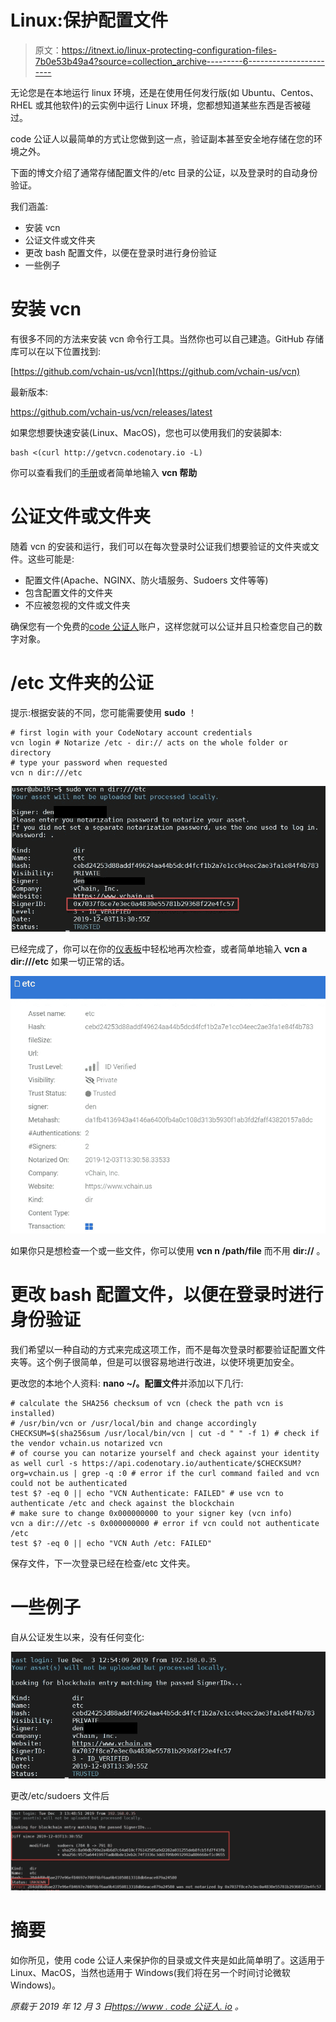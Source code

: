# Linux:保护配置文件

> 原文：<https://itnext.io/linux-protecting-configuration-files-7b0e53b49a4?source=collection_archive---------6----------------------->

无论您是在本地运行 linux 环境，还是在使用任何发行版(如 Ubuntu、Centos、RHEL 或其他软件)的云实例中运行 Linux 环境，您都想知道某些东西是否被碰过。

code 公证人以最简单的方式让您做到这一点，验证副本甚至安全地存储在您的环境之外。

下面的博文介绍了通常存储配置文件的/etc 目录的公证，以及登录时的自动身份验证。

我们涵盖:

*   安装 vcn
*   公证文件或文件夹
*   更改 bash 配置文件，以便在登录时进行身份验证
*   一些例子

# 安装 vcn

有很多不同的方法来安装 vcn 命令行工具。当然你也可以自己建造。GitHub 存储库可以在以下位置找到:

[https://github.com/vchain-us/vcn](https://github.com/vchain-us/vcn)

最新版本:

https://github.com/vchain-us/vcn/releases/latest

如果您想要快速安装(Linux、MacOS)，您也可以使用我们的安装脚本:

```
bash <(curl http://getvcn.codenotary.io -L)
```

你可以查看我们的[手册](https://docs.codenotary.io/)或者简单地输入 **vcn 帮助**

# 公证文件或文件夹

随着 vcn 的安装和运行，我们可以在每次登录时公证我们想要验证的文件夹或文件。这些可能是:

*   配置文件(Apache、NGINX、防火墙服务、Sudoers 文件等等)
*   包含配置文件的文件夹
*   不应被忽视的文件或文件夹

确保您有一个免费的[code 公证人](https://dashboard.codenotary.io/auth/signup)账户，这样您就可以公证并且只检查您自己的数字对象。

# /etc 文件夹的公证

提示:根据安装的不同，您可能需要使用 **sudo** ！

```
# first login with your CodeNotary account credentials 
vcn login # Notarize /etc - dir:// acts on the whole folder or directory 
# type your password when requested 
vcn n dir:///etc
```

![](img/6a296b301be3a0713cbbe76c42090c05.png)

已经完成了，你可以在你的[仪表板](https://dashboard.codenotary.io/)中轻松地再次检查，或者简单地输入 **vcn a dir:///etc** 如果一切正常的话。

![](img/83b233e49d3894d28c15353138de7ea0.png)

如果你只是想检查一个或一些文件，你可以使用 **vcn n /path/file** 而不用 **dir://** 。

# 更改 bash 配置文件，以便在登录时进行身份验证

我们希望以一种自动的方式来完成这项工作，而不是每次登录时都要验证配置文件夹等。这个例子很简单，但是可以很容易地进行改进，以使环境更加安全。

更改您的本地个人资料: **nano ~/。配置文件**并添加以下几行:

```
# calculate the SHA256 checksum of vcn (check the path vcn is installed) 
# /usr/bin/vcn or /usr/local/bin and change accordingly CHECKSUM=$(sha256sum /usr/local/bin/vcn | cut -d " " -f 1) # check if the vendor vchain.us notarized vcn 
# of course you can notarize yourself and check against your identity as well curl -s https://api.codenotary.io/authenticate/$CHECKSUM?org=vchain.us | grep -q :0 # error if the curl command failed and vcn could not be authenticated 
test $? -eq 0 || echo "VCN Authenticate: FAILED" # use vcn to authenticate /etc and check against the blockchain 
# make sure to change 0x000000000 to your signer key (vcn info) 
vcn a dir:///etc -s 0x000000000 # error if vcn could not authenticate /etc 
test $? -eq 0 || echo "VCN Auth /etc: FAILED"
```

保存文件，下一次登录已经在检查/etc 文件夹。

# 一些例子

自从公证发生以来，没有任何变化:

![](img/5bce2a6c2c89389ac226a82e841760fc.png)

更改/etc/sudoers 文件后

![](img/1290b01d65aefe30c994564de79c8ce6.png)

# 摘要

如你所见，使用 code 公证人来保护你的目录或文件夹是如此简单明了。这适用于 Linux、MacOS，当然也适用于 Windows(我们将在另一个时间讨论微软 Windows)。

*原载于 2019 年 12 月 3 日*[*https://www . code 公证人. io*](https://www.codenotary.io/linux-protecting-configuration-files/) *。*